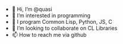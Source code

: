 - 👋 Hi, I’m @quasi
- 👀 I’m interested in programming
- 🌱 I program Common Lisp, Python, JS, C
- 💞️ I’m looking to collaborate on CL Libraries
- 📫 How to reach me via github

<!---
quasi/quasi is a ✨ special ✨ repository because its `README.md` (this file) appears on your GitHub profile.
You can click the Preview link to take a look at your changes.
--->
